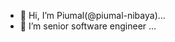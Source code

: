 - 👋 Hi, I’m Piumal(@piumal-nibaya)...
- 🌱 I’m senior software engineer ...
<!---
piumal-nibaya/piumal-nibaya is a ✨ special ✨ repository because its `README.md` (this file) appears on your GitHub profile.
You can click the Preview link to take a look at your changes.
--->
